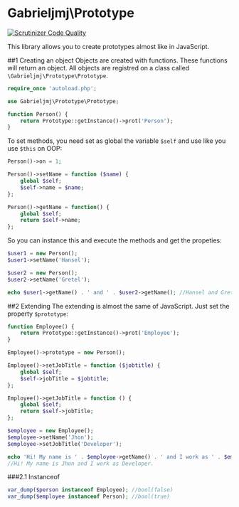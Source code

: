 Gabrieljmj\Prototype
====================
[![Scrutinizer Code Quality](https://scrutinizer-ci.com/g/GabrielJMJ/Prototype/badges/quality-score.png?b=master)](https://scrutinizer-ci.com/g/GabrielJMJ/Prototype/?branch=master)

This library allows you to create prototypes almost like in JavaScript.

##1 Creating an object
Objects are created with functions. These functions will return an object. All objects are registred on a class called ```\Gabrieljmj\Prototype\Prototype```.
```php
require_once 'autoload.php';

use Gabrieljmj\Prototype\Prototype;

function Person() {
    return Prototype::getInstance()->prot('Person');
}
```
To set methods, you need set as global the variable ```$self``` and use like you use ```$this``` on OOP: 
```php
Person()->on = 1;

Person()->setName = function ($name) {
    global $self;
    $self->name = $name;
};

Person()->getName = function() {
    global $self;
    return $self->name;
};
```
So you can instance this and execute the methods and get the propeties:
```php
$user1 = new Person();
$user1->setName('Hansel');

$user2 = new Person();
$user2->setName('Gretel');

echo $user1->getName() . ' and ' . $user2->getName(); //Hansel and Gretel
```
##2 Extending
The extending is almost the same of JavaScript. Just set the property ```$prototype```:
```php
function Employee() {
    return Prototype::getInstance()->prot('Employee');
}

Employee()->prototype = new Person();

Employee()->setJobTitle = function ($jobtitle) {
    global $self;
    $self->jobTitle = $jobtitle;
};

Employee()->getJobTitle = function () {
    global $self;
    return $self->jobTitle;
};

$employee = new Employee();
$employee->setName('Jhon');
$employee->setJobTitle('Developer');

echo 'Hi! My name is ' . $employee->getName() . ' and I work as ' . $employee->getJobTitle() . '.';
//Hi! My name is Jhon and I work as Developer.
```
###2.1 Instanceof
```php
var_dump($person instanceof Employee); //bool(false)
var_dump($employee instanceof Person); //bool(true)
```